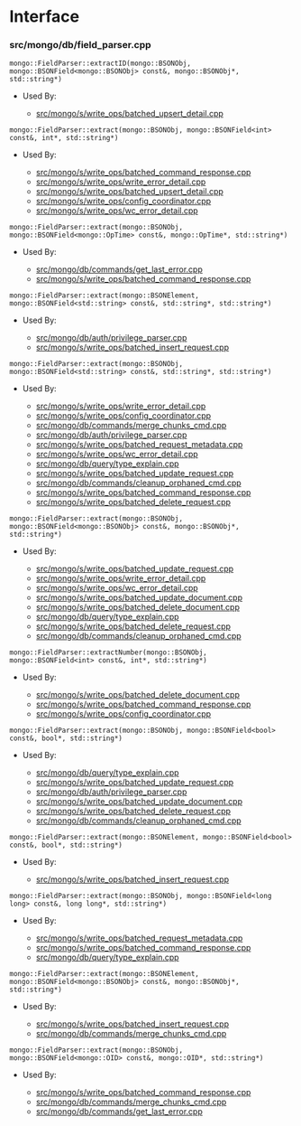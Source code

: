 
# Interface

### src/mongo/db/field\_parser.cpp

<div></div>

    mongo::FieldParser::extractID(mongo::BSONObj, mongo::BSONField<mongo::BSONObj> const&, mongo::BSONObj*, std::string*)

- Used By:

    - [src/mongo/s/write\_ops/batched\_upsert\_detail.cpp](../new\_wire\_protocol\_write\_commands)

<div></div>

    mongo::FieldParser::extract(mongo::BSONObj, mongo::BSONField<int> const&, int*, std::string*)

- Used By:

    - [src/mongo/s/write\_ops/batched\_command\_response.cpp](../new\_wire\_protocol\_write\_commands)
    - [src/mongo/s/write\_ops/write\_error\_detail.cpp](../new\_wire\_protocol\_write\_commands)
    - [src/mongo/s/write\_ops/batched\_upsert\_detail.cpp](../new\_wire\_protocol\_write\_commands)
    - [src/mongo/s/write\_ops/config\_coordinator.cpp](../new\_wire\_protocol\_write\_commands)
    - [src/mongo/s/write\_ops/wc\_error\_detail.cpp](../new\_wire\_protocol\_write\_commands)

<div></div>

    mongo::FieldParser::extract(mongo::BSONObj, mongo::BSONField<mongo::OpTime> const&, mongo::OpTime*, std::string*)

- Used By:

    - [src/mongo/db/commands/get\_last\_error.cpp](../database\_commands)
    - [src/mongo/s/write\_ops/batched\_command\_response.cpp](../new\_wire\_protocol\_write\_commands)

<div></div>

    mongo::FieldParser::extract(mongo::BSONElement, mongo::BSONField<std::string> const&, std::string*, std::string*)

- Used By:

    - [src/mongo/db/auth/privilege\_parser.cpp](../authentication)
    - [src/mongo/s/write\_ops/batched\_insert\_request.cpp](../new\_wire\_protocol\_write\_commands)

<div></div>

    mongo::FieldParser::extract(mongo::BSONObj, mongo::BSONField<std::string> const&, std::string*, std::string*)

- Used By:

    - [src/mongo/s/write\_ops/write\_error\_detail.cpp](../new\_wire\_protocol\_write\_commands)
    - [src/mongo/s/write\_ops/config\_coordinator.cpp](../new\_wire\_protocol\_write\_commands)
    - [src/mongo/db/commands/merge\_chunks\_cmd.cpp](../database\_commands)
    - [src/mongo/db/auth/privilege\_parser.cpp](../authentication)
    - [src/mongo/s/write\_ops/batched\_request\_metadata.cpp](../new\_wire\_protocol\_write\_commands)
    - [src/mongo/s/write\_ops/wc\_error\_detail.cpp](../new\_wire\_protocol\_write\_commands)
    - [src/mongo/db/query/type\_explain.cpp](../core\_query\_system)
    - [src/mongo/s/write\_ops/batched\_update\_request.cpp](../new\_wire\_protocol\_write\_commands)
    - [src/mongo/db/commands/cleanup\_orphaned\_cmd.cpp](../database\_commands)
    - [src/mongo/s/write\_ops/batched\_command\_response.cpp](../new\_wire\_protocol\_write\_commands)
    - [src/mongo/s/write\_ops/batched\_delete\_request.cpp](../new\_wire\_protocol\_write\_commands)

<div></div>

    mongo::FieldParser::extract(mongo::BSONObj, mongo::BSONField<mongo::BSONObj> const&, mongo::BSONObj*, std::string*)

- Used By:

    - [src/mongo/s/write\_ops/batched\_update\_request.cpp](../new\_wire\_protocol\_write\_commands)
    - [src/mongo/s/write\_ops/write\_error\_detail.cpp](../new\_wire\_protocol\_write\_commands)
    - [src/mongo/s/write\_ops/wc\_error\_detail.cpp](../new\_wire\_protocol\_write\_commands)
    - [src/mongo/s/write\_ops/batched\_update\_document.cpp](../new\_wire\_protocol\_write\_commands)
    - [src/mongo/s/write\_ops/batched\_delete\_document.cpp](../new\_wire\_protocol\_write\_commands)
    - [src/mongo/db/query/type\_explain.cpp](../core\_query\_system)
    - [src/mongo/s/write\_ops/batched\_delete\_request.cpp](../new\_wire\_protocol\_write\_commands)
    - [src/mongo/db/commands/cleanup\_orphaned\_cmd.cpp](../database\_commands)

<div></div>

    mongo::FieldParser::extractNumber(mongo::BSONObj, mongo::BSONField<int> const&, int*, std::string*)

- Used By:

    - [src/mongo/s/write\_ops/batched\_delete\_document.cpp](../new\_wire\_protocol\_write\_commands)
    - [src/mongo/s/write\_ops/batched\_command\_response.cpp](../new\_wire\_protocol\_write\_commands)
    - [src/mongo/s/write\_ops/config\_coordinator.cpp](../new\_wire\_protocol\_write\_commands)

<div></div>

    mongo::FieldParser::extract(mongo::BSONObj, mongo::BSONField<bool> const&, bool*, std::string*)

- Used By:

    - [src/mongo/db/query/type\_explain.cpp](../core\_query\_system)
    - [src/mongo/s/write\_ops/batched\_update\_request.cpp](../new\_wire\_protocol\_write\_commands)
    - [src/mongo/db/auth/privilege\_parser.cpp](../authentication)
    - [src/mongo/s/write\_ops/batched\_update\_document.cpp](../new\_wire\_protocol\_write\_commands)
    - [src/mongo/s/write\_ops/batched\_delete\_request.cpp](../new\_wire\_protocol\_write\_commands)
    - [src/mongo/db/commands/cleanup\_orphaned\_cmd.cpp](../database\_commands)

<div></div>

    mongo::FieldParser::extract(mongo::BSONElement, mongo::BSONField<bool> const&, bool*, std::string*)

- Used By:

    - [src/mongo/s/write\_ops/batched\_insert\_request.cpp](../new\_wire\_protocol\_write\_commands)

<div></div>

    mongo::FieldParser::extract(mongo::BSONObj, mongo::BSONField<long long> const&, long long*, std::string*)

- Used By:

    - [src/mongo/s/write\_ops/batched\_request\_metadata.cpp](../new\_wire\_protocol\_write\_commands)
    - [src/mongo/s/write\_ops/batched\_command\_response.cpp](../new\_wire\_protocol\_write\_commands)
    - [src/mongo/db/query/type\_explain.cpp](../core\_query\_system)

<div></div>

    mongo::FieldParser::extract(mongo::BSONElement, mongo::BSONField<mongo::BSONObj> const&, mongo::BSONObj*, std::string*)

- Used By:

    - [src/mongo/s/write\_ops/batched\_insert\_request.cpp](../new\_wire\_protocol\_write\_commands)
    - [src/mongo/db/commands/merge\_chunks\_cmd.cpp](../database\_commands)

<div></div>

    mongo::FieldParser::extract(mongo::BSONObj, mongo::BSONField<mongo::OID> const&, mongo::OID*, std::string*)

- Used By:

    - [src/mongo/s/write\_ops/batched\_command\_response.cpp](../new\_wire\_protocol\_write\_commands)
    - [src/mongo/db/commands/merge\_chunks\_cmd.cpp](../database\_commands)
    - [src/mongo/db/commands/get\_last\_error.cpp](../database\_commands)
